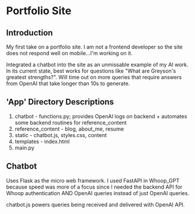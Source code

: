 # Portfolio Site

## Introduction
My first take on a portfolio site. I am not a frontend developer so the site does not respond well on mobile...I'm working on it. 

Integrated a chatbot into the site as an unmissable example of my AI work. In its current state, best works for questions like "What are Greyson's greatest strengths?". Will time out on more queries that require answers from OpenAI that take longer than 10s to generate. 

## 'App' Directory Descriptions
1. chatbot - functions.py; provides OpenAI logs on backend + automates some backend routines for reference_content
2. reference_content - blog, about_me, resume
3. static - chatbot.js, styles.css, content
4. templates - index.html
5. main.py 


## Chatbot
Uses Flask as the micro web framework. I used FastAPI in Whoop_GPT because speed was more of a focus since I needed the backend API for Whoop authentication AND OpenAI queries instead of just OpenAI queries. 

chatbot.js powers queries being received and delivered with OpenAI API.